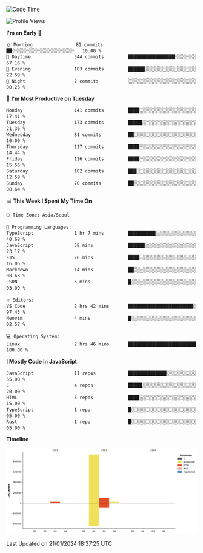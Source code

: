 <!--START_SECTION:waka-->
![Code Time](http://img.shields.io/badge/Code%20Time-40%20hrs%2051%20mins-blue)

![Profile Views](http://img.shields.io/badge/Profile%20Views-0-blue)

**I'm an Early 🐤** 

```text
🌞 Morning                81 commits          ██░░░░░░░░░░░░░░░░░░░░░░░   10.00 % 
🌆 Daytime                544 commits         █████████████████░░░░░░░░   67.16 % 
🌃 Evening                183 commits         ██████░░░░░░░░░░░░░░░░░░░   22.59 % 
🌙 Night                  2 commits           ░░░░░░░░░░░░░░░░░░░░░░░░░   00.25 % 
```
📅 **I'm Most Productive on Tuesday** 

```text
Monday                   141 commits         ████░░░░░░░░░░░░░░░░░░░░░   17.41 % 
Tuesday                  173 commits         █████░░░░░░░░░░░░░░░░░░░░   21.36 % 
Wednesday                81 commits          ██░░░░░░░░░░░░░░░░░░░░░░░   10.00 % 
Thursday                 117 commits         ████░░░░░░░░░░░░░░░░░░░░░   14.44 % 
Friday                   126 commits         ████░░░░░░░░░░░░░░░░░░░░░   15.56 % 
Saturday                 102 commits         ███░░░░░░░░░░░░░░░░░░░░░░   12.59 % 
Sunday                   70 commits          ██░░░░░░░░░░░░░░░░░░░░░░░   08.64 % 
```


📊 **This Week I Spent My Time On** 

```text
🕑︎ Time Zone: Asia/Seoul

💬 Programming Languages: 
TypeScript               1 hr 7 mins         ██████████░░░░░░░░░░░░░░░   40.68 % 
JavaScript               38 mins             ██████░░░░░░░░░░░░░░░░░░░   23.17 % 
EJS                      26 mins             ████░░░░░░░░░░░░░░░░░░░░░   16.06 % 
Markdown                 14 mins             ██░░░░░░░░░░░░░░░░░░░░░░░   08.63 % 
JSON                     5 mins              █░░░░░░░░░░░░░░░░░░░░░░░░   03.09 % 

🔥 Editors: 
VS Code                  2 hrs 42 mins       ████████████████████████░   97.43 % 
Neovim                   4 mins              █░░░░░░░░░░░░░░░░░░░░░░░░   02.57 % 

💻 Operating System: 
Linux                    2 hrs 46 mins       █████████████████████████   100.00 % 
```

**I Mostly Code in JavaScript** 

```text
JavaScript               11 repos            ██████████████░░░░░░░░░░░   55.00 % 
C                        4 repos             █████░░░░░░░░░░░░░░░░░░░░   20.00 % 
HTML                     3 repos             ████░░░░░░░░░░░░░░░░░░░░░   15.00 % 
TypeScript               1 repo              █░░░░░░░░░░░░░░░░░░░░░░░░   05.00 % 
Rust                     1 repo              █░░░░░░░░░░░░░░░░░░░░░░░░   05.00 % 
```



**Timeline**

![Lines of Code chart](https://raw.githubusercontent.com/project-dy/project-dy/main/assets/bar_graph.png)


 Last Updated on 21/01/2024 18:37:25 UTC
<!--END_SECTION:waka-->
